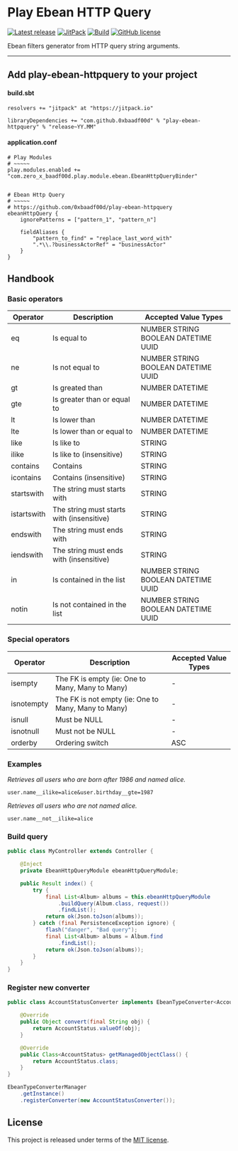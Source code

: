# Play Ebean HTTP Query


[![Latest release](https://img.shields.io/badge/latest_release-18.12u2-orange.svg)](https://github.com/0xbaadf00d/play-ebean-httpquery/releases)
[![JitPack](https://jitpack.io/v/0xbaadf00d/play-ebean-httpquery.svg)](https://jitpack.io/#0xbaadf00d/play-ebean-httpquery)
[![Build](https://img.shields.io/travis-ci/0xbaadf00d/play-ebean-httpquery.svg?branch=master&style=flat)](https://travis-ci.org/0xbaadf00d/play-ebean-httpquery)
[![GitHub license](https://img.shields.io/badge/license-MIT-blue.svg)](https://raw.githubusercontent.com/0xbaadf00d/play-ebean-httpquery/master/LICENSE)

Ebean filters generator from HTTP query string arguments.
*****

## Add play-ebean-httpquery to your project

#### build.sbt

    resolvers += "jitpack" at "https://jitpack.io"

    libraryDependencies += "com.github.0xbaadf00d" % "play-ebean-httpquery" % "release~YY.MM"


#### application.conf

    # Play Modules
    # ~~~~~
    play.modules.enabled += "com.zero_x_baadf00d.play.module.ebean.EbeanHttpQueryBinder"


    # Ebean Http Query
    # ~~~~~
    # https://github.com/0xbaadf00d/play-ebean-httpquery
    ebeanHttpQuery {
        ignorePatterns = ["pattern_1", "pattern_n"]
    
        fieldAliases {
            "pattern_to_find" = "replace_last_word_with"
            ".*\\.?businessActorRef" = "businessActor"
        }
    }


## Handbook

### Basic operators

|   Operator  |                   Description                       |         Accepted Value Types        |
|-------------|-----------------------------------------------------|-------------------------------------|
| eq          | Is equal to                                         | NUMBER STRING BOOLEAN DATETIME UUID |
| ne          | Is not equal to                                     | NUMBER STRING BOOLEAN DATETIME UUID |
| gt          | Is greated than                                     | NUMBER DATETIME                     |
| gte         | Is greater than or equal to                         | NUMBER DATETIME                     |
| lt          | Is lower than                                       | NUMBER DATETIME                     |
| lte         | Is lower than or equal to                           | NUMBER DATETIME                     |
| like        | Is like to                                          | STRING                              |
| ilike       | Is like to (insensitive)                            | STRING                              |
| contains    | Contains                                            | STRING                              |
| icontains   | Contains (insensitive)                              | STRING                              |
| startswith  | The string must starts with                         | STRING                              |
| istartswith | The string must starts with (insensitive)           | STRING                              |
| endswith    | The string must ends with                           | STRING                              |
| iendswith   | The string must ends with (insensitive)             | STRING                              |
| in          | Is contained in the list                            | NUMBER STRING BOOLEAN DATETIME UUID |
| notin       | Is not contained in the list                        | NUMBER STRING BOOLEAN DATETIME UUID |


### Special operators

|   Operator  |                   Description                       |         Accepted Value Types        |
|-------------|-----------------------------------------------------|-------------------------------------|
| isempty     | The FK is empty (ie: One to Many, Many to Many)     | -                                   |
| isnotempty  | The FK is not empty (ie: One to Many, Many to Many) | -                                   |
| isnull      | Must be NULL                                        | -                                   |
| isnotnull   | Must not be NULL                                    | -                                   |
| orderby     | Ordering switch                                     | ASC | DESC                          |


### Examples

_Retrieves all users who are born after 1986 and named alice._
```
user.name__ilike=alice&user.birthday__gte=1987
```

_Retrieves all users who are not named alice._
```
user.name__not__ilike=alice
```

### Build query

```java
public class MyController extends Controller {

    @Inject
    private EbeanHttpQueryModule ebeanHttpQueryModule;

    public Result index() {
        try {
            final List<Album> albums = this.ebeanHttpQueryModule
                .buildQuery(Album.class, request())
                .findList();
            return ok(Json.toJson(albums));
        } catch (final PersistenceException ignore) {
            flash("danger", "Bad query");
            final List<Album> albums = Album.find
                .findList();
            return ok(Json.toJson(albums));
        }
    }
}
```

### Register new converter

``` java
public class AccountStatusConverter implements EbeanTypeConverter<AccountStatus> {

    @Override
    public Object convert(final String obj) {
        return AccountStatus.valueOf(obj);
    }

    @Override
    public Class<AccountStatus> getManagedObjectClass() {
        return AccountStatus.class;
    }
}
```

``` java
EbeanTypeConverterManager
    .getInstance()
    .registerConverter(new AccountStatusConverter());
```


## License
This project is released under terms of the [MIT license](https://raw.githubusercontent.com/0xbaadf00d/play-ebean-httpquery/master/LICENSE).
